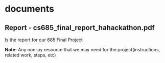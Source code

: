 # documents


## Report - cs685_final_report_hahackathon.pdf
Is the report for our 685 Final Project


**Note:** Any non-py resource that we may need for the project(instructions, related work, steps, etc)